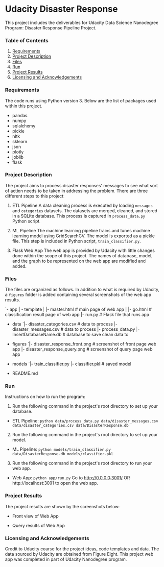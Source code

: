 # Udacity Disaster Response

This project includes the deliverables for Udacity Data Science Nanodegree Program: Disaster Response Pipeline Project.

### Table of Contents 

1. [Requirements](#requirements)
2. [Project Description](#description)
3. [Files](#files)
4. [Run](#run)
5. [Project Results](#results)
6. [Licensing and Acknowledgements](#licensing)

### Requirements<a name="requirements"></a>

The code runs using Python version 3. Below are the list of packages used within this project.

- pandas
- numpy 
- sqlalchemy
- pickle
- nltk
- sklearn
- json
- plotly
- joblib
- flask

### Project Description<a name="description"></a>

The project aims to process disaster responses' messages to see what sort of action needs to be taken in addressing the problem. There are three different steps to this project:

1. ETL Pipeline
A data cleaning process is executed by loading `messages` and `categories` datasets. The datasets are merged, cleaned, and stored in a SQLite database. This process is captured in `process_data.py` Python script.

2. ML Pipeline
The machine learning pipeline trains and tunes machine learning model using GridSearchCV. The model is exported as a pickle file. This step is included in Python script, `train_classifier.py`.

3. Flask Web App
The web app is provided by Udacity with little changes done within the scope of this project. The names of database, model, and the graph to be represented on the web app are modified and added. 

### Files<a name="files"></a>

The files are organized as follows. In addition to what is required by Udacity, a `figures` folder is added containing several screenshots of the web app results.

`- app
| - template
| |- master.html  # main page of web app
| |- go.html  # classification result page of web app
|- run.py  # Flask file that runs app

- data
`|- disaster_categories.csv  # data to process 
|- disaster_messages.csv  # data to process
|- process_data.py
|- InsertDatabaseName.db   # database to save clean data to

- figures
`|- disaster_response_front.png # screenshot of front page web app
|- disaster_response_query.png # screenshot of query page web app

- models
`|- train_classifier.py
|- classifier.pkl  # saved model 

- README.md

### Run<a name="run"></a>

Instructions on how to run the program:

1. Run the following command in the project's root directory to set up your database.
  - ETL Pipeline: `python data/process_data.py data/disaster_messages.csv data/disaster_categories.csv data/DisasterResponse.db`
2. Run the following command in the project's root directory to set up your model.
  - ML Pipeline: `python models/train_classifier.py data/DisasterResponse.db models/classifier.pkl`
3. Run the following command in the project's root directory to run your web app.
  - Web App: `python app/run.py` 
    Go to http://0.0.0.0:3001/ OR http://localhost:3001 to open the web app.

### Project Results<a name="results"></a>

The project results are shown by the screenshots below:

- Front view of Web App

- Query results of Web App

### Licensing and Acknowledgements<a name="licensing"></a>

Credit to Udacity course for the project ideas, code templates and data. The data sourced by Udacity are obtained from Figure Eight. This project web app was completed in part of Udacity Nanodegree program.
